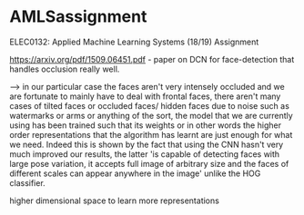 # AMLSassignment
ELEC0132: Applied Machine Learning Systems (18/19) Assignment


https://arxiv.org/pdf/1509.06451.pdf - paper on DCN for face-detection that handles occlusion really well.

--> in our particular case the faces aren't very intensely occluded and we are fortunate to mainly have to deal with frontal faces, there aren't many cases of tilted faces or occluded faces/ hidden faces due to noise such as watermarks or arms or anything of the sort, the model that we are currently using has been trained such that its weights or in other words the higher order representations that the algorithm has learnt are just enough for what we need.
Indeed this is shown by the fact that using the CNN hasn't very much improved our results, the latter  'is capable of detecting faces with large pose variation, it accepts full image of arbitrary size
and the faces of different scales can appear anywhere in the image' unlike the HOG classifier.  

higher dimensional space to learn more representations
